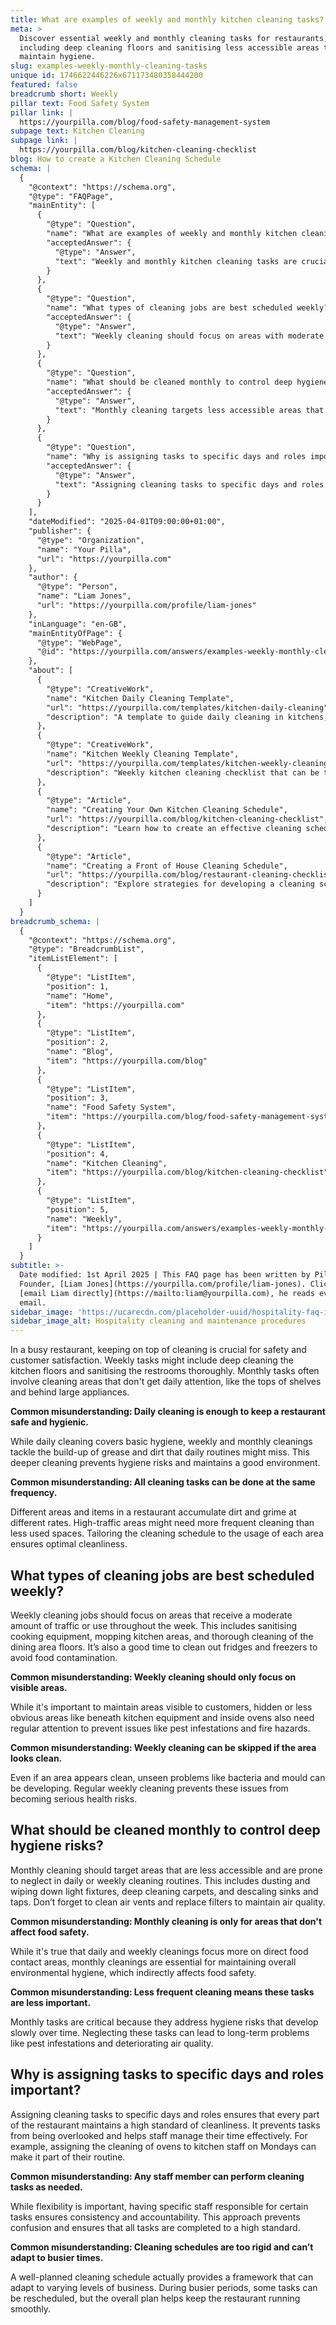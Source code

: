 ```yaml
---
title: What are examples of weekly and monthly kitchen cleaning tasks?
meta: >
  Discover essential weekly and monthly cleaning tasks for restaurants,
  including deep cleaning floors and sanitising less accessible areas to
  maintain hygiene.
slug: examples-weekly-monthly-cleaning-tasks
unique id: 1746622446226x671173480358444200
featured: false
breadcrumb short: Weekly
pillar text: Food Safety System
pillar link: |
  https://yourpilla.com/blog/food-safety-management-system
subpage text: Kitchen Cleaning
subpage link: |
  https://yourpilla.com/blog/kitchen-cleaning-checklist
blog: How to create a Kitchen Cleaning Schedule
schema: |
  {
    "@context": "https://schema.org",
    "@type": "FAQPage",
    "mainEntity": [
      {
        "@type": "Question",
        "name": "What are examples of weekly and monthly kitchen cleaning tasks?",
        "acceptedAnswer": {
          "@type": "Answer",
          "text": "Weekly and monthly kitchen cleaning tasks are crucial in a busy restaurant to maintain safety and customer satisfaction. Weekly tasks include deep cleaning the kitchen floors and sanitising restrooms thoroughly. Monthly cleaning involves attending to less frequently cleaned areas, such as the tops of shelves and behind large appliances, tackling any build-up of grease and dirt. Tailoring the cleaning frequency based on the usage and traffic of each area ensures a hygienic environment."
        }
      },
      {
        "@type": "Question",
        "name": "What types of cleaning jobs are best scheduled weekly?",
        "acceptedAnswer": {
          "@type": "Answer",
          "text": "Weekly cleaning should focus on areas with moderate traffic or use, such as sanitising cooking equipment, mopping kitchen areas, and thorough cleaning of dining area floors. It is also advisable to clean out fridges and freezers weekly to prevent food contamination. Ensuring that hidden or less obvious areas like beneath kitchen equipment and inside ovens are regularly cleaned prevents pest infestations and fire hazards."
        }
      },
      {
        "@type": "Question",
        "name": "What should be cleaned monthly to control deep hygiene risks?",
        "acceptedAnswer": {
          "@type": "Answer",
          "text": "Monthly cleaning targets less accessible areas that are prone to neglect, like light fixtures, carpets, sinks, and taps. Don't overlook the importance of cleaning air vents and replacing filters to maintain air quality. Undertaking these tasks monthly addresses hygiene risks that develop over time and ensures a healthy environment."
        }
      },
      {
        "@type": "Question",
        "name": "Why is assigning tasks to specific days and roles important in maintaining restaurant cleanliness?",
        "acceptedAnswer": {
          "@type": "Answer",
          "text": "Assigning cleaning tasks to specific days and roles vitalises maintaining consistent cleanliness standards in a restaurant. It helps prevent tasks from being overlooked and aids staff in managing their time efficiently. This specification fosters consistency and accountability, preventing confusion and upholding high cleaning standards, and can adapt to varying business levels."
        }
      }
    ],
    "dateModified": "2025-04-01T09:00:00+01:00",
    "publisher": {
      "@type": "Organization",
      "name": "Your Pilla",
      "url": "https://yourpilla.com"
    },
    "author": {
      "@type": "Person",
      "name": "Liam Jones",
      "url": "https://yourpilla.com/profile/liam-jones"
    },
    "inLanguage": "en-GB",
    "mainEntityOfPage": {
      "@type": "WebPage",
      "@id": "https://yourpilla.com/answers/examples-weekly-monthly-cleaning-tasks"
    },
    "about": [
      {
        "@type": "CreativeWork",
        "name": "Kitchen Daily Cleaning Template",
        "url": "https://yourpilla.com/templates/kitchen-daily-cleaning",
        "description": "A template to guide daily cleaning in kitchens, customisable per site for optimal cleanliness."
      },
      {
        "@type": "CreativeWork",
        "name": "Kitchen Weekly Cleaning Template",
        "url": "https://yourpilla.com/templates/kitchen-weekly-cleaning",
        "description": "Weekly kitchen cleaning checklist that can be tailored based on specific site requirements."
      },
      {
        "@type": "Article",
        "name": "Creating Your Own Kitchen Cleaning Schedule",
        "url": "https://yourpilla.com/blog/kitchen-cleaning-checklist",
        "description": "Learn how to create an effective cleaning schedule for your kitchen with this comprehensive guide."
      },
      {
        "@type": "Article",
        "name": "Creating a Front of House Cleaning Schedule",
        "url": "https://yourpilla.com/blog/restaurant-cleaning-checklists",
        "description": "Explore strategies for developing a cleaning schedule for the front of the house in a restaurant."
      }
    ]
  }
breadcrumb_schema: |
  {
    "@context": "https://schema.org",
    "@type": "BreadcrumbList",
    "itemListElement": [
      {
        "@type": "ListItem",
        "position": 1,
        "name": "Home",
        "item": "https://yourpilla.com"
      },
      {
        "@type": "ListItem",
        "position": 2,
        "name": "Blog",
        "item": "https://yourpilla.com/blog"
      },
      {
        "@type": "ListItem",
        "position": 3,
        "name": "Food Safety System",
        "item": "https://yourpilla.com/blog/food-safety-management-system"
      },
      {
        "@type": "ListItem",
        "position": 4,
        "name": "Kitchen Cleaning",
        "item": "https://yourpilla.com/blog/kitchen-cleaning-checklist"
      },
      {
        "@type": "ListItem",
        "position": 5,
        "name": "Weekly",
        "item": "https://yourpilla.com/answers/examples-weekly-monthly-cleaning-tasks"
      }
    ]
  }
subtitle: >-
  Date modified: 1st April 2025 | This FAQ page has been written by Pilla
  Founder, [Liam Jones](https://yourpilla.com/profile/liam-jones). Click to
  [email Liam directly](https://mailto:liam@yourpilla.com), he reads every
  email.
sidebar_image: 'https://ucarecdn.com/placeholder-uuid/hospitality-faq-image.jpg'
sidebar_image_alt: Hospitality cleaning and maintenance procedures
---
```

In a busy restaurant, keeping on top of cleaning is crucial for safety and customer satisfaction. Weekly tasks might include deep cleaning the kitchen floors and sanitising the restrooms thoroughly. Monthly tasks often involve cleaning areas that don't get daily attention, like the tops of shelves and behind large appliances.

**Common misunderstanding: Daily cleaning is enough to keep a restaurant safe and hygienic.**

While daily cleaning covers basic hygiene, weekly and monthly cleanings tackle the build-up of grease and dirt that daily routines might miss. This deeper cleaning prevents hygiene risks and maintains a good environment.

**Common misunderstanding: All cleaning tasks can be done at the same frequency.**

Different areas and items in a restaurant accumulate dirt and grime at different rates. High-traffic areas might need more frequent cleaning than less used spaces. Tailoring the cleaning schedule to the usage of each area ensures optimal cleanliness.

## What types of cleaning jobs are best scheduled weekly?

Weekly cleaning jobs should focus on areas that receive a moderate amount of traffic or use throughout the week. This includes sanitising cooking equipment, mopping kitchen areas, and thorough cleaning of the dining area floors. It’s also a good time to clean out fridges and freezers to avoid food contamination.

**Common misunderstanding: Weekly cleaning should only focus on visible areas.**

While it's important to maintain areas visible to customers, hidden or less obvious areas like beneath kitchen equipment and inside ovens also need regular attention to prevent issues like pest infestations and fire hazards.

**Common misunderstanding: Weekly cleaning can be skipped if the area looks clean.**

Even if an area appears clean, unseen problems like bacteria and mould can be developing. Regular weekly cleaning prevents these issues from becoming serious health risks.

## What should be cleaned monthly to control deep hygiene risks?

Monthly cleaning should target areas that are less accessible and are prone to neglect in daily or weekly cleaning routines. This includes dusting and wiping down light fixtures, deep cleaning carpets, and descaling sinks and taps. Don’t forget to clean air vents and replace filters to maintain air quality.

**Common misunderstanding: Monthly cleaning is only for areas that don't affect food safety.**

While it's true that daily and weekly cleanings focus more on direct food contact areas, monthly cleanings are essential for maintaining overall environmental hygiene, which indirectly affects food safety.

**Common misunderstanding: Less frequent cleaning means these tasks are less important.**

Monthly tasks are critical because they address hygiene risks that develop slowly over time. Neglecting these tasks can lead to long-term problems like pest infestations and deteriorating air quality.

## Why is assigning tasks to specific days and roles important?

Assigning cleaning tasks to specific days and roles ensures that every part of the restaurant maintains a high standard of cleanliness. It prevents tasks from being overlooked and helps staff manage their time effectively. For example, assigning the cleaning of ovens to kitchen staff on Mondays can make it part of their routine.

**Common misunderstanding: Any staff member can perform cleaning tasks as needed.**

While flexibility is important, having specific staff responsible for certain tasks ensures consistency and accountability. This approach prevents confusion and ensures that all tasks are completed to a high standard.

**Common misunderstanding: Cleaning schedules are too rigid and can’t adapt to busier times.**

A well-planned cleaning schedule actually provides a framework that can adapt to varying levels of business. During busier periods, some tasks can be rescheduled, but the overall plan helps keep the restaurant running smoothly.
